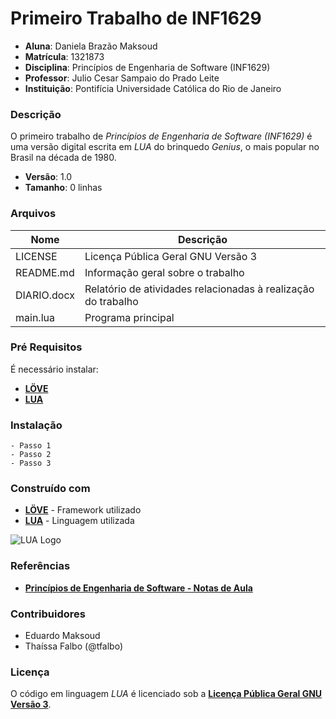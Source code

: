 # Primeiro Trabalho de INF1629 #
- **Aluna**: Daniela Brazão Maksoud
- **Matrícula**: 1321873
- **Disciplina**: Princípios de Engenharia de Software (INF1629)
- **Professor**: Julio Cesar Sampaio do Prado Leite
- **Instituição**: Pontifícia Universidade Católica do Rio de Janeiro

### Descrição ###
O primeiro trabalho de *Princípios de Engenharia de Software (INF1629)* é uma versão digital escrita em *LUA* do brinquedo *Genius*, o mais popular no Brasil na década de 1980.

- **Versão**: 1.0
- **Tamanho**: 0 linhas

### Arquivos ###

Nome | Descrição
------------ | -------------
LICENSE | Licença Pública Geral GNU Versão 3
README.md | Informação geral sobre o trabalho
DIARIO.docx | Relatório de atividades relacionadas à realização do trabalho
main.lua | Programa principal

### Pré Requisitos ###

É necessário instalar: 
- **[LÖVE](https://love2d.org/)**
- **[LUA](http://lua-users.org/)**

### Instalação ###

	- Passo 1
	- Passo 2
	- Passo 3

### Construído com ###
- **[LÖVE](https://love2d.org/)** - Framework utilizado
- **[LUA](http://lua-users.org/)** - Linguagem utilizada

![LUA Logo](https://sempregatas.com.br/Lua-Logo_64x64.png)

### Referências ###
- **[Princípios de Engenharia de Software - Notas de Aula](https://pes2006.wordpress.com/)**

### Contribuidores ###
- Eduardo Maksoud
- Thaíssa Falbo (@tfalbo)

### Licença ###
O código em linguagem *LUA* é licenciado sob a **[Licença Pública Geral GNU Versão 3](http://www.gnu.org/licenses/gpl-3.0.html)**.


